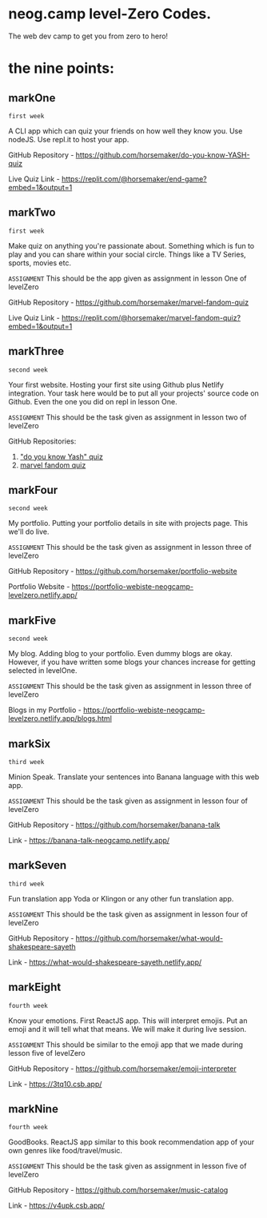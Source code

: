 # neog.camp level-Zero Codes.

The web dev camp to get you from zero to hero!

# the nine points:

## markOne

`first week`

A CLI app which can quiz your friends on how well they know you. Use nodeJS. Use repl.it to host your app.

GitHub Repository - https://github.com/horsemaker/do-you-know-YASH-quiz

Live Quiz Link - https://replit.com/@horsemaker/end-game?embed=1&output=1

## markTwo

`first week`

Make quiz on anything you're passionate about. Something which is fun to play and you can share within your social circle. Things like a TV Series, sports, movies etc.

`ASSIGNMENT` This should be the app given as assignment in lesson One of levelZero

GitHub Repository - https://github.com/horsemaker/marvel-fandom-quiz

Live Quiz Link - https://replit.com/@horsemaker/marvel-fandom-quiz?embed=1&output=1

## markThree

`second week`

Your first website. Hosting your first site using Github plus Netlify integration. Your task here would be to put all your projects' source code on Github. Even the one you did on repl in lesson One.

`ASSIGNMENT` This should be the task given as assignment in lesson two of levelZero

GitHub Repositories:

1. ["do you know Yash" quiz](https://github.com/horsemaker/do-you-know-YASH-quiz)
2. [marvel fandom quiz](https://github.com/horsemaker/marvel-fandom-quiz)

## markFour

`second week`

My portfolio. Putting your portfolio details in site with projects page. This we'll do live.

`ASSIGNMENT` This should be the task given as assignment in lesson three of levelZero

GitHub Repository - https://github.com/horsemaker/portfolio-website

Portfolio Website - https://portfolio-webiste-neogcamp-levelzero.netlify.app/

## markFive

`second week`

My blog. Adding blog to your portfolio. Even dummy blogs are okay. However, if you have written some blogs your chances increase for getting selected in levelOne.

`ASSIGNMENT` This should be the task given as assignment in lesson three of levelZero

Blogs in my Portfolio - https://portfolio-webiste-neogcamp-levelzero.netlify.app/blogs.html

## markSix

`third week`

Minion Speak. Translate your sentences into Banana language with this web app.

`ASSIGNMENT` This should be the task given as assignment in lesson four of levelZero

GitHub Repository - https://github.com/horsemaker/banana-talk

Link - https://banana-talk-neogcamp.netlify.app/

## markSeven

`third week`

Fun translation app Yoda or Klingon or any other fun translation app.

`ASSIGNMENT` This should be the task given as assignment in lesson four of levelZero

GitHub Repository - https://github.com/horsemaker/what-would-shakespeare-sayeth

Link - https://what-would-shakespeare-sayeth.netlify.app/

## markEight

`fourth week`

Know your emotions. First ReactJS app. This will interpret emojis. Put an emoji and it will tell what that means. We will make it during live session.

`ASSIGNMENT` This should be similar to the emoji app that we made during lesson five of levelZero

GitHub Repository - https://github.com/horsemaker/emoji-interpreter

Link - https://3tq10.csb.app/

## markNine

`fourth week`

GoodBooks. ReactJS app similar to this book recommendation app of your own genres like food/travel/music.

`ASSIGNMENT` This should be the task given as assignment in lesson five of levelZero

GitHub Repository - https://github.com/horsemaker/music-catalog

Link - https://v4upk.csb.app/
